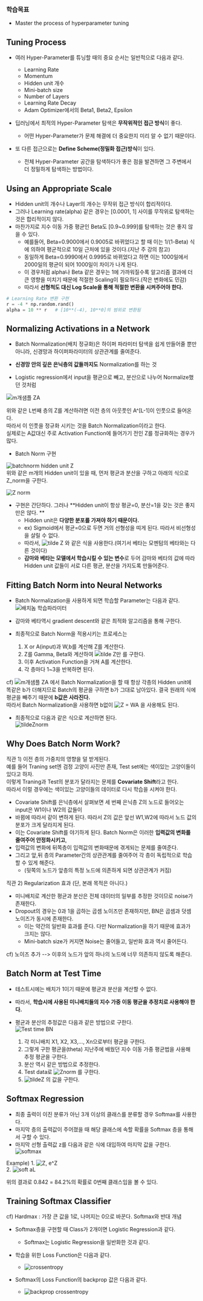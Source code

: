 ### 학습목표

- Master the process of hyperparameter tuning
  
  
  
## Tuning Process

- 여러 Hyper-Parameter를 튜닝할 때의 중요 순서는 일반적으로 다음과 같다.  
	- Learning Rate
	- Momentum
	- Hidden unit 개수
	- Mini-batch size
	- Number of Layers
	- Learning Rate Decay
	- Adam Optimizer에서의 Beta1, Beta2, Epsilon
	
- 딥러닝에서 최적의 Hyper-Parameter 탐색은 **무작위적인 접근 방식**이 좋다.  
	- 어떤 Hyper-Parameter가 문제 해결에 더 중요한지 미리 알 수 없기 때문이다.  

- 또 다른 접근으로는 **Define Scheme(정밀화 접근)방식**이 있다.
	- 전체 Hyper-Parameter 공간을 탐색하다가 좋은 점을 발견하면 그 주변에서 더 정밀하게 탐색하는 방법이다.  
	
	
## Using an Appropriate Scale

- Hidden unit의 개수나 Layer의 개수는 무작위 접근 방식이 합리적이다.  
- 그러나 Learning rate(alpha) 같은 경우는 [0.0001, 1] 사이를 무작위로 탐색하는 것은 합리적이지 않다.  
- 마찬가지로 지수 이동 가중 평균인 Beta도 [0.9~0.999]를 탐색하는 것은 좋지 않을 수 있다.  
	- 예를들어, Beta=0.9000에서 0.9005로 바뀌었다고 할 때 이는 1/(1-Beta) 식에 의하여 평균적으로 10일 근처에 있을 것이다.(지난 주 강의 참고)  
	- 동일하게 Beta=0.9990에서 0.9995로 바뀌었다고 하면 이는 1000일에서 2000일의 평균이 되어 1000일이 차이가 나게 된다.  
	- 이 경우처럼 alpha나 Beta 같은 경우는 1에 가까워질수록 알고리즘 결과에 더 큰 영향을 미치기 때문에 적절한 Scaling이 필요하다.(작은 변화에도 민감)  
	- 따라서 **선형척도 대신 Log Scale을 통해 적절한 변환을 시켜주어야 한다.**

```python
# Learning Rate 변환 구현
r = -4 * np.random.rand()
alpha = 10 ** r   # [10**(-4), 10**0]의 범위로 변환됨
```


## Normalizing Activations in a Network

- Batch Normalization(배치 정규화)은 하이퍼 파라미터 탐색을 쉽게 만들어줄 뿐만 아니라, 신경망과 하이퍼파라미터의 상관관계를 줄여준다.
- **신경망 안의 깊은 은닉층의 값들까지도** Normalization를 하는 것  

- Logistic regression에서 input을 평균으로 빼고, 분산으로 나누어 Normalize했던 것처럼  

![m개샘플 ZA](https://user-images.githubusercontent.com/46666862/71554972-2b9f1500-2a69-11ea-8410-49bc8b5dd7a8.gif)

위와 같은 L번째 층의 Z를 계산하려면 이전 층의 아웃풋인 A^[L-1]이 인풋으로 들어온다.  
따라서 이 인풋을 정규화 시키는 것을 Batch Normalization이라고 한다.  
실제로는 A값대신 주로 Activation Function에 들어가기 전인 Z를 정규화하는 경우가 많다.  


- Batch Norm 구현

![batchnorm hidden unit Z](https://user-images.githubusercontent.com/46666862/71989445-071b1800-3275-11ea-95ce-261a469c7ef1.gif)  
위와 같은 m개의 Hidden unit이 있을 때, 먼저 평균과 분산을 구하고 아래의 식으로 Z_norm을 구한다. 

![Z norm](https://user-images.githubusercontent.com/46666862/71989372-e652c280-3274-11ea-80ac-99c310f87fc1.gif)  

- 구현은 간단하다. 그러나 **Hidden unit이 항상 평균=0, 분산=1을 갖는 것은 좋지만은 않다. **  
	- Hidden unit은 **다양한 분포를 가져야 하기 때문이다.**  
	- ex) Sigmoid에서 평균=0으로 두면 거의 선형성을 띠게 된다. 따라서 비선형성을 살릴 수 없다.  
	- 따라서, ![tilde Z](https://user-images.githubusercontent.com/46666862/71989927-df787f80-3275-11ea-806f-7a4c4499b501.gif) 와 같은 식을 사용한다.(여기서 베타는 모멘텀의 베타와는 다른 것이다)  
	- **감마와 베타는 모델에서 학습시킬 수 있는 변수**로 두어 감마와 베타의 값에 따라 Hidden unit 값들이 서로 다른 평균, 분산을 가지도록 만들어준다.  

  
  
  
## Fitting Batch Norm into Neural Networks

- Batch Normalization을 사용하게 되면 학습할 Parameter는 다음과 같다.  
![배치놈 학습파라미터](https://user-images.githubusercontent.com/46666862/71992827-6844ea80-3279-11ea-885c-f3fa709309c5.gif)

- 감마와 베타역시 gradient descent와 같은 최적화 알고리즘을 통해 구한다. 

- 최종적으로 Batch Norm을 적용시키는 프로세스는
	1. X or A(input)과 W,b를 계산해 Z를 계산한다.  
	2. Z를 Gamma, Beta와 계산하여 ![tilde Z만](https://user-images.githubusercontent.com/46666862/71993920-3d5b9600-327b-11ea-83fe-4f000850255d.gif) 를 구한다.  
	3. 이후 Activation Function을 거쳐 A를 계산한다.  
	4. 각 층마다 1~3을 반복하면 된다.  
	
	
cf) ![m개샘플 ZA](https://user-images.githubusercontent.com/46666862/71554972-2b9f1500-2a69-11ea-8410-49bc8b5dd7a8.gif) 에서 Batch Normalization을 할 때
항상 각층의 Hidden unit에 똑같은 b가 더해지므로 Batch의 평균을 구하면 b가 그대로 남아있다. 결국 원래의 식에 평균을 빼주기 때문에 **b값은 사라진다.**  
따라서 Batch Normalization을 사용하면 b없이 ![Z = WA](https://user-images.githubusercontent.com/46666862/71994427-0d60c280-327c-11ea-9995-90e699894773.gif) 을 사용해도 된다.  

- 최종적으로 다음과 같은 식으로 계산하면 된다.  
![tildeZnorm](https://user-images.githubusercontent.com/46666862/71994425-0d60c280-327c-11ea-9e96-7e5259728f75.gif)



  
  
  
## Why Does Batch Norm Work?

직관 1) 이전 층의 가중치의 영향을 덜 받게된다.  
예를 들어 Traning set엔 검정 고양이 사진만 존재, Test set에는 색이있는 고양이들이 있다고 하자.   
이렇게 Traning과 Test의 분포가 달라지는 문제를 **Covariate Shift**라고 한다.   
따라서 이럴 경우에는 색이있는 고양이들의 데이터로 다시 학습을 시켜야 한다.  

- Covariate Shift를 은닉층에서 살펴보면 세 번째 은닉층 Z의 노드로 들어오는 input은 W1이나 W2의 값들이  
- 바뀜에 따라서 같이 변하게 된다. 따라서 Z의 값은 앞선 W1,W2에 따라서 노드 값의 분포가 크게 달라지게 된다.  
- 이는 Covariate Shift를 야기하게 된다. Batch Norm은 이러한 **입력값의 변화를 줄여주어 안정화시키고**,  
- 입력값의 변화에 뒤쪽층이 입력값의 변화때문에 겪게되는 문제를 줄여준다.  
- 그리고 앞,뒤 층의 Parameter간의 상관관계를 줄여주어 각 층이 독립적으로 학습할 수 있게 해준다.
	- (뒷쪽의 노드가 앞층의 특정 노드에 의존하게 되면 상관관계가 커짐)

직관 2) Regularization 효과 (단, 본래 목적은 아니다.)

- 미니배치로 계산한 평균과 분산은 전체 데이터의 일부를 추정한 것이므로 noise가 존재한다.
- Dropout의 경우는 0과 1을 곱하는 곱셈 노이즈만 존재하지만, BN은 곱셈과 덧셈 노이즈가 동시에 존재한다.
	- 이는 약간의 일반화 효과를 준다. 다만 Normalization을 하기 때문에 효과가 크지는 않다.
	- Mini-batch size가 커지면 Noise는 줄어들고, 일반화 효과 역시 줄어든다.  
	
cf) 노이즈 추가 --> 이후의 노드가 앞의 하나의 노드에 너무 의존하지 않도록 해준다.  


  
  
  
## Batch Norm at Test Time

- 테스트시에는 배치가 1이기 때문에 평균과 분산을 계산할 수 없다.  
- 따라서, **학습시에 사용된 미니배치들의 지수 가중 이동 평균을 추정치로 사용해야 한다.**

- 평균과 분산의 추정값은 다음과 같은 방법으로 구한다.  
![Test time BN](https://user-images.githubusercontent.com/46666862/71996512-afce7500-327f-11ea-815a-a4f36273a86a.gif)
	1. 각 미니배치 X1, X2, X3,..., Xn으로부터 평균을 구한다.  
	2. 그렇게 구한 평균을(theta) 지난주에 배웠던 지수 이동 가중 평균법을 사용해 추정 평균을 구한다. 
	3. 분산 역시 같은 방법으로 추정한다.  
	4. Test data로 ![Znorm](https://user-images.githubusercontent.com/46666862/71996969-84985580-3280-11ea-83bc-cee1a8b5e271.gif) 를 구한다.  
	5. ![tildeZ](https://user-images.githubusercontent.com/46666862/71996968-83ffbf00-3280-11ea-926f-242c9de7efb3.gif) 의 값을 구한다.  
	
  
  
  
## Softmax Regression

- 최종 출력이 이진 분류가 아닌 3개 이상의 클래스를 분류할 경우 Softmax를 사용한다.  
- 마지막 층의 출력값이 주어졌을 때 해당 클래스에 속할 확률을 Softmax 층을 통해서 구할 수 있다.  
- 마지막 선형 출력값 z를 다음과 같은 식에 대입하여 마지막 값을 구한다.  ![softmax](https://user-images.githubusercontent.com/46666862/72063003-3f296600-331c-11ea-9b1d-8e7e38eec6b0.gif)  

Example)
	1. ![Z, e^Z](https://user-images.githubusercontent.com/46666862/72063463-2bcaca80-331d-11ea-9311-caa63aa402a0.gif)  
	2. ![soft aL](https://user-images.githubusercontent.com/46666862/72063461-2b323400-331d-11ea-87c1-7e3fb6cbdc22.gif)  
	
위의 결과로 0.842 = 84.2%의 확률로 0번째 클래스임을 볼 수 있다.  

  
  
  
## Training Softmax Classifier

cf) Hardmax : 가장 큰 값을 1로, 나머지는 0으로 바꾼다. Softmax와 반대 개념

- Softmax층을 구현할 때 Class가 2개이면  Logistic Regression과 같다.
	- Softmax는 Logistic Regression을 일반화한 것과 같다.  
	
- 학습을 위한 Loss Function은 다음과 같다.  
	- ![crossentropy](https://user-images.githubusercontent.com/46666862/72063939-27eb7800-331e-11ea-8228-1087fdbba66d.gif)  

- Softmax의 Loss Function의 backprop 값은 다음과 같다.  
	- ![backprop crossentropy](https://user-images.githubusercontent.com/46666862/72063938-2752e180-331e-11ea-92a7-7990f80a19df.gif)  
	